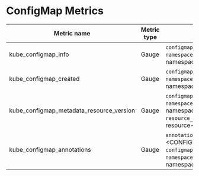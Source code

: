 # ConfigMap Metrics

| Metric name| Metric type | Labels/tags | Status |
| ---------- | ----------- | ----------- | ----------- |
| kube_configmap_info | Gauge | `configmap`=&lt;configmap-name&gt; <br> `namespace`=&lt;configmap-namespace&gt; | STABLE |
| kube_configmap_created  | Gauge | `configmap`=&lt;configmap-name&gt; <br> `namespace`=&lt;configmap-namespace&gt; | STABLE |
| kube_configmap_metadata_resource_version | Gauge | `configmap`=&lt;configmap-name&gt; <br> `namespace`=&lt;configmap-namespace&gt; <br> `resource_version`=&lt;configmap-resource-version&gt; | STABLE |
| kube_configmap_annotations | Gauge | `annotation_CONFIGMAP_ANNOTATION`=&lt;CONFIGMAP_ANNOTATION&gt; <br> `configmap`=&lt;configmap-name&gt; <br> `namespace`=&lt;configmap-namespace&gt; | EXPERIMENTAL |

